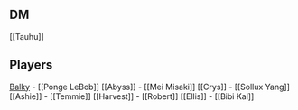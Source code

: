 ## DM
[[Tauhu]]

## Players
[Balky](Balky.md) - [[Ponge LeBob]]
[[Abyss]] - [[Mei Misaki]]
[[Crys]] - [[Sollux Yang]]
[[Ashie]] - [[Temmie]]
[[Harvest]] - [[Robert]]
[[Ellis]] - [[Bibi Kal]]
